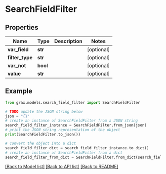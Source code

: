 # SearchFieldFilter


## Properties

Name | Type | Description | Notes
------------ | ------------- | ------------- | -------------
**var_field** | **str** |  | [optional] 
**filter_type** | **str** |  | [optional] 
**var_not** | **bool** |  | [optional] 
**value** | **str** |  | [optional] 

## Example

```python
from grax.models.search_field_filter import SearchFieldFilter

# TODO update the JSON string below
json = "{}"
# create an instance of SearchFieldFilter from a JSON string
search_field_filter_instance = SearchFieldFilter.from_json(json)
# print the JSON string representation of the object
print(SearchFieldFilter.to_json())

# convert the object into a dict
search_field_filter_dict = search_field_filter_instance.to_dict()
# create an instance of SearchFieldFilter from a dict
search_field_filter_from_dict = SearchFieldFilter.from_dict(search_field_filter_dict)
```
[[Back to Model list]](../README.md#documentation-for-models) [[Back to API list]](../README.md#documentation-for-api-endpoints) [[Back to README]](../README.md)


